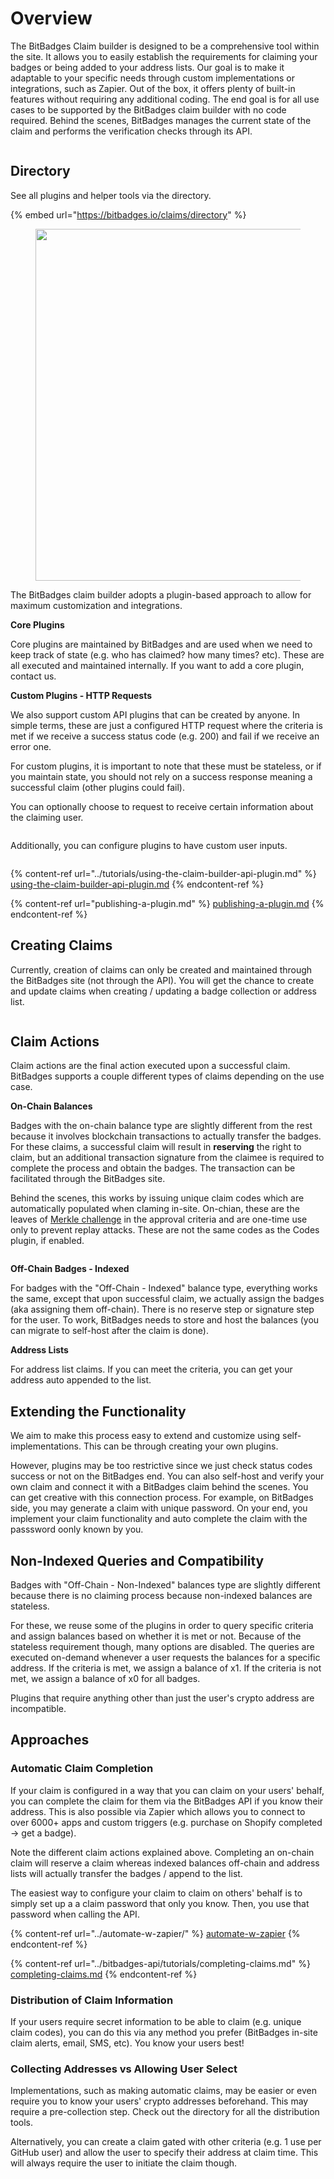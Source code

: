 # Overview

The BitBadges Claim builder is designed to be a comprehensive tool within the site. It allows you to easily establish the requirements for claiming your badges or being added to your address lists. Our goal is to make it adaptable to your specific needs through custom implementations or integrations, such as Zapier. Out of the box, it offers plenty of built-in features without requiring any additional coding. The end goal is for all use cases to be supported by the BitBadges claim builder with no code required. Behind the scenes, BitBadges manages the current state of the claim and performs the verification checks through its API.&#x20;

<figure><img src="../../.gitbook/assets/image (84).png" alt=""><figcaption></figcaption></figure>

## **Directory**

See all plugins and helper tools via the directory.

{% embed url="https://bitbadges.io/claims/directory" %}

<figure><img src="../../.gitbook/assets/image (1).png" alt="" width="563"><figcaption></figcaption></figure>

The BitBadges claim builder adopts a plugin-based approach to allow for maximum customization and integrations.

**Core Plugins**

Core plugins are maintained by BitBadges and are used when we need to keep track of state (e.g. who has claimed? how many times? etc). These are all executed and maintained internally. If you want to add a core plugin, contact us.

**Custom Plugins - HTTP Requests**

We also support custom API plugins that can be created by anyone. In simple terms, these are just a configured HTTP request where the criteria is met if we receive a success status code (e.g. 200) and fail if we receive an error one.

For custom plugins, it is important to note that these must be stateless, or if you maintain state, you should not rely on a success response meaning a successful claim (other plugins could fail).

You can optionally choose to request to receive certain information about the claiming user.

<figure><img src="../../.gitbook/assets/image (1) (1).png" alt=""><figcaption></figcaption></figure>

Additionally, you can configure plugins to have custom user inputs.

<figure><img src="../../.gitbook/assets/image (2).png" alt=""><figcaption></figcaption></figure>

{% content-ref url="../tutorials/using-the-claim-builder-api-plugin.md" %}
[using-the-claim-builder-api-plugin.md](../tutorials/using-the-claim-builder-api-plugin.md)
{% endcontent-ref %}

{% content-ref url="publishing-a-plugin.md" %}
[publishing-a-plugin.md](publishing-a-plugin.md)
{% endcontent-ref %}

## Creating Claims

Currently, creation of claims can only be created and maintained through the BitBadges site (not through the API). You will get the chance to create and update claims when creating / updating a badge collection or address list.&#x20;

<figure><img src="../../.gitbook/assets/image (3).png" alt=""><figcaption></figcaption></figure>

## Claim Actions

Claim actions are the final action executed upon a successful claim. BitBadges supports a couple different types of claims depending on the use case.&#x20;

**On-Chain Balances**

Badges with the on-chain balance type are slightly different from the rest because it involves blockchain transactions to actually transfer the badges. For these claims, a successful claim will result in **reserving** the right to claim, but an additional transaction signature from the claimee is required to complete the process and obtain the badges. The transaction can be facilitated through the BitBadges site.

Behind the scenes, this works by issuing unique claim codes which are automatically populated when claming in-site. On-chian, these are the leaves of [Merkle challenge](../core-concepts/approval-criteria/merkle-challenges.md) in the approval criteria and are one-time use only to prevent replay attacks. These are not the same codes as the Codes plugin, if enabled.

<figure><img src="../../.gitbook/assets/image (1) (1) (1).png" alt=""><figcaption></figcaption></figure>

**Off-Chain Badges - Indexed**

For badges with the "Off-Chain - Indexed" balance type, everything works the same, except that upon successful claim, we actually assign the badges (aka assigning them off-chain). There is no reserve step or signature step for the user.  To work, BitBadges needs to store and host the balances (you can migrate to self-host after the claim is done).

**Address Lists**

For address list claims. If you can meet the criteria, you can get your address auto appended to the list.

## Extending the Functionality

We aim to make this process easy to extend and customize using self-implementations. This can be through creating your own plugins.&#x20;

However, plugins may be too restrictive since we just check status codes success or not on the BitBadges end. You can also self-host and verify your own claim and connect it with a BitBadges claim behind the scenes. You can get creative with this connection process. For example, on BitBadges side, you may generate a claim with unique password. On your end, you implement your claim functionality and auto complete the claim with the passsword oonly known by you.

## **Non-Indexed Queries and Compatibility**

Badges with "Off-Chain - Non-Indexed" balances type are slightly different because there is no claiming process because non-indexed balances are stateless.

For these, we reuse some of the plugins in order to query specific criteria and assign balances based on whether it is met or not. Because of the stateless requirement though, many options are disabled. The queries are executed on-demand whenever a user requests the balances for a specific address. If the criteria is met, we assign a balance of x1. If the criteria is not met, we assign a balance of x0 for all badges.&#x20;

Plugins that require anything other than just the user's crypto address are incompatible.&#x20;

## Approaches

### Automatic Claim Completion

If your claim is configured in a way that you can claim on your users' behalf, you can complete the claim for them via the BitBadges API if you know their address. This is also possible via Zapier which allows you to connect to over 6000+ apps and custom triggers (e.g. purchase on Shopify completed -> get a badge).

Note the different claim actions explained above. Completing an on-chain claim will reserve a claim whereas indexed balances off-chain and address lists will actually transfer the badges / append to the list.

The easiest way to configure your claim to claim on others' behalf is to simply set up a a claim password that only you know. Then, you use that password when calling the API.&#x20;

{% content-ref url="../automate-w-zapier/" %}
[automate-w-zapier](../automate-w-zapier/)
{% endcontent-ref %}

{% content-ref url="../bitbadges-api/tutorials/completing-claims.md" %}
[completing-claims.md](../bitbadges-api/tutorials/completing-claims.md)
{% endcontent-ref %}

### Distribution of Claim Information

If your users require secret information to be able to claim (e.g. unique claim codes), you can do this via any method you prefer (BitBadges in-site claim alerts, email, SMS, etc). You know your users best!

### Collecting Addresses vs Allowing User Select&#x20;

Implementations, such as making automatic claims, may be easier or even require you to know your users'  crypto addresses beforehand. This may require a pre-collection step. Check out the directory for all the distribution tools.

Alternatively, you can create a claim gated with other criteria (e.g. 1 use per GitHub user) and allow the user to specify their address at claim time. This will always require the user to initiate the claim though.

